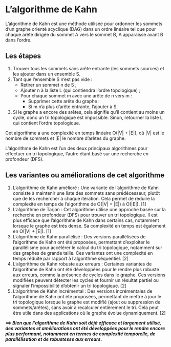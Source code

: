 # **L’algorithme de Kahn**
L’algorithme de Kahn est une méthode utilisée pour ordonner les sommets d’un graphe orienté acyclique (DAG) dans un ordre linéaire tel que pour chaque arête dirigée du sommet A vers le sommet B, A apparaisse avant B dans l’ordre.

## Les étapes
1. Trouver tous les sommets sans arête entrante (les sommets sources) et les ajouter dans un ensemble S.
2. Tant que l’ensemble S n’est pas vide :
    * Retirer un sommet n de S ;
    * Ajouter n à la liste L (qui contiendra l’ordre topologique) ;
    * Pour chaque sommet m avec une arête de n vers m :
        * Supprimer cette arête du graphe :
        * Si m n’a plus d’arête entrante, l’ajouter à S.
3. Si le graphe a encore des arêtes, cela signifie qu’il contient au moins un cycle, donc un tri topologique est impossible. Sinon, retourner la liste L qui contient l’ordre topologique.

Cet algorithme a une complexité en temps linéaire O(|V| + |E|), où |V| est le nombre de sommets et |E| le nombre d’arêtes du graphe.

L’algorithme de Kahn est l’un des deux principaux algorithmes pour effectuer un tri topologique, l’autre étant basé sur une recherche en profondeur (DFS).
## **Les variantes ou améliorations de cet algorithme**
1. L’algorithme de Kahn amélioré : Une variante de l’algorithme de Kahn consiste à maintenir une liste des sommets sans prédécesseur, plutôt que de les rechercher à chaque itération. Cela permet de réduire la complexité en temps de l’algorithme de O(|V| + |E|) à O(|E|). [1]
2. L’algorithme de Tarjan : Cet algorithme utilise une approche basée sur la recherche en profondeur (DFS) pour trouver un tri topologique. Il est plus efficace que l’algorithme de Kahn dans certains cas, notamment lorsque le graphe est très dense. Sa complexité en temps est également en O(|V| + |E|). [1]
3. L’algorithme de Kahn parallélisé : Des versions parallélisées de l’algorithme de Kahn ont été proposées, permettant d’exploiter le parallélisme pour accélérer le calcul du tri topologique, notamment sur des graphes de grande taille. Ces variantes ont une complexité en temps réduite par rapport à l’algorithme séquentiel. [2]
4. L’algorithme de Kahn robuste aux erreurs : Certaines variantes de l’algorithme de Kahn ont été développées pour le rendre plus robuste aux erreurs, comme la présence de cycles dans le graphe. Ces versions modifiées peuvent détecter les cycles et fournir un résultat partiel ou signaler l’impossibilité d’obtenir un tri topologique. [2]
5. L’algorithme de Kahn incrémental : Des versions incrémentales de l’algorithme de Kahn ont été proposées, permettant de mettre à jour le tri topologique lorsque le graphe est modifié (ajout ou suppression de sommets/arêtes), sans avoir à recalculer entièrement le tri. Cela peut être utile dans des applications où le graphe évolue dynamiquement. [2]

_**⟹ Bien que l’algorithme de Kahn soit déjà efficace et largement utilisé, des variantes et améliorations ont été développées pour le rendre encore plus performant, notamment en termes de complexité temporelle, de parallélisation et de robustesse aux erreurs.**_